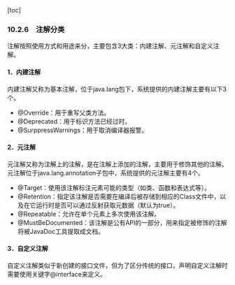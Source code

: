 [toc]

### 10.2.6　注解分类

注解按照使用方式和用途来分，主要包含3大类：内建注解、元注解和自定义注解。

#### 1．内建注解

内建注解又称为基本注解，位于java.lang包下，系统提供的内建注解主要有以下3个。

+ @Override：用于重写父类方法。
+ @Deprecated：用于标识方法已经过时。
+ @SurppressWarnings：用于取消编译器报警。

#### 2．元注解

元注解又称为注解上的注解，是在注解上添加的注解，主要用于修饰其他的注解。元注解位于java.lang.annotation子包中，系统提供的元注解主要有4个。

+ @Target：使用该注解标注元素可能的类型（如类、函数和表达式等）。
+ @Retention：指定该注解是否需要在编译后被存储到相应的Class文件中，以及在它运行时是否可以通过反射获取元数据（默认为true）。
+ @Repeatable：允许在单个元素上多次使用该注解。
+ @MustBeDocumented：该注解是公有API的一部分，用来指定被修饰的注解将被JavaDoc工具提取成文档。

#### 3．自定义注解

自定义注解类似于新创建的接口文件，但为了区分传统的接口，声明自定义注解时需要使用关键字@interface来定义。

